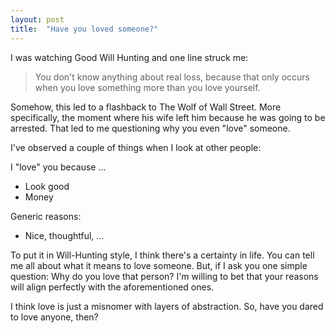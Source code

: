 ```yaml
---
layout: post
title:  "Have you loved someone?"
---
```


I was watching Good Will Hunting and one line struck me:
> You don't know anything about real loss, because that only occurs when you love something more than you love yourself.

Somehow, this led to a flashback to The Wolf of Wall Street. More specifically, the moment where his wife left him because he was going to be arrested. That led to me questioning why you even "love" someone.

I've observed a couple of things when I look at other people:

I "love" you because ...
- Look good
- Money

Generic reasons:
- Nice, thoughtful, ...

To put it in Will-Hunting style, I think there's a certainty in life. You can tell me all about what it means to love someone. But, if I ask you one simple question: Why do you love that person? I'm willing to bet that your reasons will align perfectly with the aforementioned ones.

I think love is just a misnomer with layers of abstraction. So, have you dared to love anyone, then?

